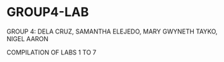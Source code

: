 # GROUP4-LAB
GROUP 4:
DELA CRUZ, SAMANTHA
ELEJEDO, MARY GWYNETH 
TAYKO, NIGEL AARON

COMPILATION OF LABS 1 TO 7
